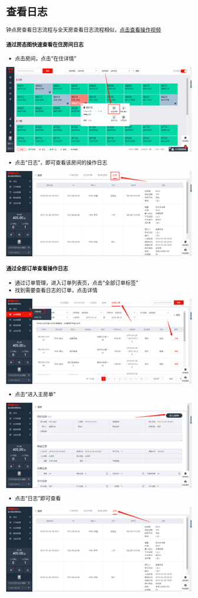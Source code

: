 # 查看日志

钟点房查看日志流程与全天房查看日志流程相似，[点击查看操作视频](http://crs-pms-vidio.oss-cn-beijing.aliyuncs.com/%E9%92%9F%E7%82%B9%E6%88%BF%E6%97%A5%E5%BF%97.mp4)

#### 通过房态图快速查看在住房间日志

* 点击房间，点击“在住详情”

![](../../.gitbook/assets/image%20%28415%29.png)

* 点击“日志”，即可查看该房间的操作日志

![](../../.gitbook/assets/image%20%28211%29.png)

#### 通过全部订单查看操作日志

* 通过订单管理，进入订单列表页，点击“全部订单标签”
* 找到需要查看日志的订单，点击详情

![](../../.gitbook/assets/image%20%28177%29.png)

* 点击“进入主房单”

![](../../.gitbook/assets/image%20%28668%29.png)

* 点击“日志”即可查看

![](../../.gitbook/assets/image%20%28112%29.png)


